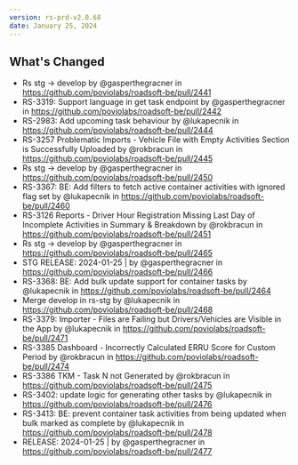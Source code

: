 ```yaml
---
version: rs-prd-v2.0.68
date: January 25, 2024
---
```


## What's Changed
* Rs stg -> develop by @gasperthegracner in https://github.com/poviolabs/roadsoft-be/pull/2441
* RS-3319: Support language in get task endpoint by @gasperthegracner in https://github.com/poviolabs/roadsoft-be/pull/2442
* RS-2983: Add upcoming task behaviour by @lukapecnik in https://github.com/poviolabs/roadsoft-be/pull/2444
* RS-3257 Problematic Imports - Vehicle File with Empty Activities Section is Successfully Uploaded by @rokbracun in https://github.com/poviolabs/roadsoft-be/pull/2445
* Rs stg -> develop by @gasperthegracner in https://github.com/poviolabs/roadsoft-be/pull/2450
* RS-3367: BE: Add filters to fetch active container activities with ignored flag set by @lukapecnik in https://github.com/poviolabs/roadsoft-be/pull/2460
* RS-3126 Reports - Driver Hour Registration Missing Last Day of Incomplete Activities in Summary & Breakdown by @rokbracun in https://github.com/poviolabs/roadsoft-be/pull/2451
* Rs stg -> develop by @gasperthegracner in https://github.com/poviolabs/roadsoft-be/pull/2465
* STG RELEASE: 2024-01-25 | by @gasperthegracner in https://github.com/poviolabs/roadsoft-be/pull/2466
* RS-3368: BE: Add bulk update support for container tasks by @lukapecnik in https://github.com/poviolabs/roadsoft-be/pull/2464
* Merge develop in rs-stg by @lukapecnik in https://github.com/poviolabs/roadsoft-be/pull/2468
* RS-3379: Importer - Files are Failing but Drivers/Vehicles are Visible in the App by @lukapecnik in https://github.com/poviolabs/roadsoft-be/pull/2471
* RS-3385 Dashboard - Incorrectly Calculated ERRU Score for Custom Period by @rokbracun in https://github.com/poviolabs/roadsoft-be/pull/2474
* RS-3386 TKM - Task N not Generated by @rokbracun in https://github.com/poviolabs/roadsoft-be/pull/2475
* RS-3402: update logic for generating other tasks by @lukapecnik in https://github.com/poviolabs/roadsoft-be/pull/2476
* RS-3413: BE: prevent container task activities from being updated when bulk marked as complete by @lukapecnik in https://github.com/poviolabs/roadsoft-be/pull/2478
* RELEASE: 2024-01-25 | by @gasperthegracner in https://github.com/poviolabs/roadsoft-be/pull/2477
